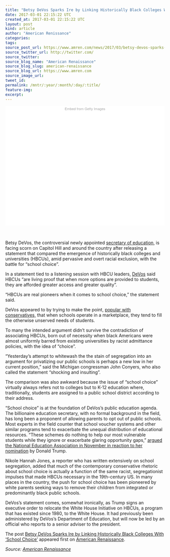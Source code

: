 ```yaml
---
title: "Betsy DeVos Sparks Ire by Linking Historically Black Colleges With ‘School Choice’"
date: 2017-03-01 22:15:22 UTC
created_at: 2017-03-01 22:15:22 UTC
layout: post
kind: article
author: "American Renissance"
categories: 
tags: 
source_post_url: https://www.amren.com/news/2017/03/betsy-devos-sparks-ire-linking-historically-black-colleges-school-choice/
source_twitter_url: http://twitter.com/
source_twitter: 
source_blog_name: "American Renaissance"
source_blog_slug: american-renaissance
source_blog_url: https://www.amren.com
source_image_url: 
tweet_id:
permalink: /mntr/:year/:month/:day/:title/
feature-img: 
excerpt:
---
```

<div id="fb-root"></div>
<div class="getty embed image" style="background-color: #fff; display: inline-block; font-family: 'Helvetica Neue',Helvetica,Arial,sans-serif; color: #a7a7a7; font-size: 11px; width: 100%; max-width: 615px;">
<div style="padding: 0; margin: 0; text-align: center;"><a style="color: #a7a7a7; text-decoration: none; font-weight: normal !important; border: none; display: inline-block;" href="http://www.gettyimages.com/detail/644398614">Embed from Getty Images</a></div>
<div style="overflow: hidden; position: relative; height: 0; padding: 71.885522% 0 0 0; width: 100%;"></div>
<p style="margin: 0;">
</p></div>
<p> </p>
<p>Betsy DeVos, the controversial newly appointed <a href="https://www.theguardian.com/us-news/2017/feb/07/betsy-devos-confirmed-education-secretary-pence-trump-cabinet">secretary of education</a>, is facing scorn on Capitol Hill and around the country after releasing a statement that compared the emergence of historically black colleges and universities (HBCUs), amid pervasive and overt racial exclusion, with the battle for “school choice”.</p>
<p>In a statement tied to a listening session with HBCU leaders, <a href="https://www.theguardian.com/us-news/2016/nov/23/betsy-devos-education-secretary-trump-administration">DeVos</a> said HBCUs “are living proof that when more options are provided to students, they are afforded greater access and greater quality”.</p>
<p>“HBCUs are real pioneers when it comes to school choice,” the statement said.</p>
<p>DeVos appeared to by trying to make the point, <a href="http://www.nationalreview.com/article/444260/betsy-devos-school-choice">popular with conservatives,</a> that when schools operate in a marketplace, they tend to fill the otherwise unserved needs of students.</p>
<p>To many the intended argument didn’t survive the contradiction of associating HBCUs, born out of necessity when black Americans were almost uniformly barred from existing universities by racist admittance policies, with the idea of “choice”.</p>
<p>“Yesterday’s attempt to whitewash the the stain of segregation into an argument for privatizing our public schools is perhaps a new low in her current position,” said the Michigan congressman John Conyers, who also called the statement “shocking and insulting”.</p>
<p>The comparison was also awkward because the issue of “school choice” virtually always refers not to colleges but to K-12 education where, traditionally, students are assigned to a public school district according to their address.</p>
<p>“School choice” is at the foundation of DeVos’s public education agenda. The billionaire education secretary, with no formal background in the field, has long been a proponent of allowing parents to opt out of public schools. Most experts in the field counter that school voucher systems and other similar programs tend to exacerbate the unequal distribution of educational resources. “These schemes do nothing to help our most vulnerable students while they ignore or exacerbate glaring opportunity gaps,” <a href="https://www.theguardian.com/us-news/2016/nov/23/betsy-devos-education-secretary-trump-administration">argued the National Education Association in November in reaction to her nomination</a> by Donald Trump.</p>
<p>Nikole Hannah Jones, a reporter who has written extensively on school segregation, added that much of the contemporary conservative rhetoric about school choice is actually a function of the same racist, segregationist impulses that made HBCUs necessary in the 19th-century US. In many places in the country, the push for school choice has been pioneered by white parents seeking ways to remove their children from integrated or predominantly black public schools.</p>
<p>DeVos’s statement comes, somewhat ironically, as Trump signs an executive order to relocate the White House Initiative on HBCUs, a program that has existed since 1980, to the White House. It had previously been administered by DeVos’s Department of Education, but will now be led by an official who reports to a senior adviser to the president.</p>
<p>The post <a rel="nofollow" href="https://www.amren.com/news/2017/03/betsy-devos-sparks-ire-linking-historically-black-colleges-school-choice/">Betsy DeVos Sparks Ire by Linking Historically Black Colleges With ‘School Choice’</a> appeared first on <a rel="nofollow" href="https://www.amren.com">American Renaissance</a>.</p><div class="">
    <i>Source: <a href="https://www.amren.com">American Renaissance</a></i>
</div>
